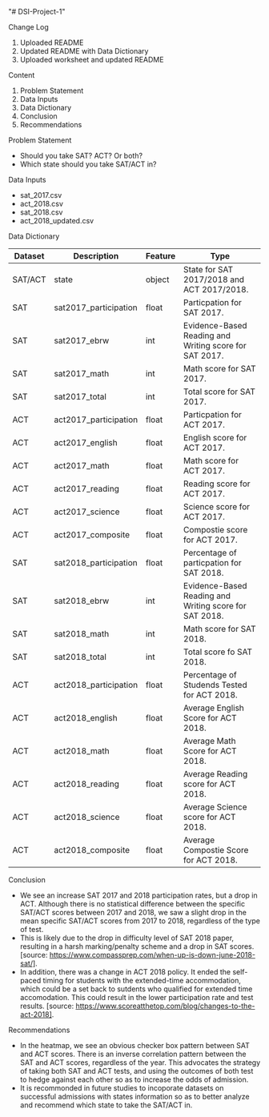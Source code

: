 "# DSI-Project-1" 

Change Log
1. Uploaded README
2. Updated README with Data Dictionary
3. Uploaded worksheet and updated README

Content
1. Problem Statement
2. Data Inputs
3. Data Dictionary
4. Conclusion
5. Recommendations

Problem Statement
- Should you take SAT? ACT? Or both?
- Which state should you take SAT/ACT in?

Data Inputs
- sat_2017.csv
- act_2018.csv
- sat_2018.csv
- act_2018_updated.csv

Data Dictionary

|Dataset|Description|Feature|Type|
|---|---|---|---|
|SAT/ACT|state|object|State for SAT 2017/2018 and ACT 2017/2018.|
|SAT|sat2017_participation|float|Particpation for SAT 2017.|
|SAT|sat2017_ebrw|int|Evidence-Based Reading and Writing score for SAT 2017.|
|SAT|sat2017_math|int|Math score for SAT 2017.|
|SAT|sat2017_total|int|Total score for SAT 2017.|
|ACT|act2017_participation|float|Particpation for ACT 2017.|
|ACT|act2017_english|float|English score for ACT 2017.|
|ACT|act2017_math|float|Math score for ACT 2017.|
|ACT|act2017_reading|float|Reading score for ACT 2017.|
|ACT|act2017_science|float|Science score for ACT 2017.|
|ACT|act2017_composite|float|Compostie score for ACT 2017.|
|SAT|sat2018_participation|float|Percentage of particpation for SAT 2018.|
|SAT|sat2018_ebrw|int|Evidence-Based Reading and Writing score for SAT 2018.|
|SAT|sat2018_math|int|Math score for SAT 2018.|
|SAT|sat2018_total|int|Total score fo SAT 2018.|
|ACT|act2018_participation|float|Percentage of Studends Tested for ACT 2018.|
|ACT|act2018_english|float|Average English Score for ACT 2018.|
|ACT|act2018_math|float|Average Math Score for ACT 2018.|
|ACT|act2018_reading|float|Average Reading score for ACT 2018.|
|ACT|act2018_science|float|Average Science score for ACT 2018.|
|ACT|act2018_composite|float|Average Compostie Score for ACT 2018.|

Conclusion
- We see an increase SAT 2017 and 2018 participation rates, but a drop in ACT. Although there is no statistical difference between the specific SAT/ACT scores between 2017 and 2018, we saw a slight drop in the mean specific SAT/ACT scores from 2017 to 2018, regardless of the type of test.
- This is likely due to the drop in difficulty level of SAT 2018 paper, resulting in a harsh marking/penalty scheme and a drop in SAT scores. [source: https://www.compassprep.com/when-up-is-down-june-2018-sat/].
- In addition, there was a change in ACT 2018 policy. It ended the self-paced timing for students with the extended-time accommodation, which could be a set back to sutdents who qualified for extended time accomodation. This could result in the lower participation rate and test results. [source: https://www.scoreatthetop.com/blog/changes-to-the-act-2018].

Recommendations
- In the heatmap, we see an obvious checker box pattern between SAT and ACT scores. There is an inverse correlation pattern between the SAT and ACT scores, regardless of the year. This advocates the strategy of taking both SAT and ACT tests, and using the outcomes of both test to hedge against each other so as to increase the odds of admission.
- It is recommonded in future studies to incoporate datasets on successful admissions with states information so as to better analyze and recommend which state to take the SAT/ACT in.